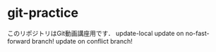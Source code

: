 # git-practice
このリポジトリはGit動画講座用です．
update-local
update on no-fast-forward branch!
update on conflict branch!
